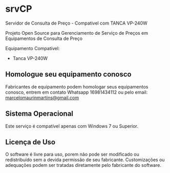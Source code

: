 # srvCP
Servidor de Consulta de Preço - Compativel com TANCA VP-240W

Projeto Open Source para Gerenciamento de Serviço de Preços em Equipamentos de Consulta de Preço

Equipamento Compatível:
  - Tanca VP-240W

## Homologue seu equipamento conosco
Fabricantes de equipamento podem homologar seus equipamentos conosco, entrem em contato Whatsapp 16981434112 ou pelo email: marcelomaurinmartins@gmail.com

## Sistema Operacional 
Este serviço é compatível apenas com Windows 7 ou Superior.

## Licença de Uso
O software é livre para uso, porem não pode ser modificado ou redistribuído sem a devida permissão de seu fabricante.
Customizações ou adequações podem ser tratadas diretamente pelo fabricante do software.

